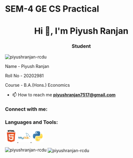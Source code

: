 # SEM-4 GE CS Practical
<h1 align="center">Hi 👋, I'm Piyush Ranjan</h1>
<h3 align="center">Student</h3>

<p align="left"> <img src="https://komarev.com/ghpvc/?username=piyushranjan-rcdu&label=Profile%20views&color=0e75b6&style=flat" alt="piyushranjan-rcdu" /> </p>

Name - Piyush Ranjan 

Roll No - 20202981

Course - B.A.(Hons.) Economics

- 📫 How to reach me **piyushranjan7517@gmail.com**

<h3 align="left">Connect with me: </h3>
<p align="left">
</p>

<h3 align="left">Languages and Tools:</h3>
<p align="left"> <a href="https://www.w3.org/html/" target="_blank" rel="noreferrer"> <img src="https://raw.githubusercontent.com/devicons/devicon/master/icons/html5/html5-original-wordmark.svg" alt="html5" width="40" height="40"/> </a> <a href="https://www.mysql.com/" target="_blank" rel="noreferrer"> <img src="https://raw.githubusercontent.com/devicons/devicon/master/icons/mysql/mysql-original-wordmark.svg" alt="mysql" width="40" height="40"/> </a> <a href="https://www.python.org" target="_blank" rel="noreferrer"> <img src="https://raw.githubusercontent.com/devicons/devicon/master/icons/python/python-original.svg" alt="python" width="40" height="40"/> </a> </p>

<p><img align="left" src="https://github-readme-stats.vercel.app/api/top-langs?username=piyushranjan-rcdu&show_icons=true&locale=en&layout=compact" alt="piyushranjan-rcdu" /></p>

<p>&nbsp;<img align="center" src="https://github-readme-stats.vercel.app/api?username=piyushranjan-rcdu&show_icons=true&locale=en" alt="piyushranjan-rcdu" /></p>
